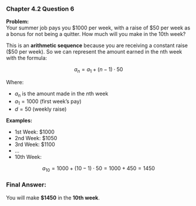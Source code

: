 ### Chapter 4.2 Question 6

**Problem:**  
Your summer job pays you $1000 per week, with a raise of $50 per week as a bonus for not being a quitter. How much will you make in the 10th week?

This is an **arithmetic sequence** because you are receiving a constant raise ($50 per week). So we can represent the amount earned in the nth week with the formula:

$$
a_n = a_1 + (n - 1) \cdot 50
$$

Where:  
- $a_n$ is the amount made in the $n$th week  
- $a_1 = 1000$ (first week’s pay)  
- $d = 50$ (weekly raise)

**Examples:**

- 1st Week: $1000  
- 2nd Week: $1050  
- 3rd Week: $1100  
- ...  
- 10th Week:

$$
a_{10} = 1000 + (10 - 1) \cdot 50 = 1000 + 450 = 1450
$$

### Final Answer:
You will make **$1450** in the **10th week**.
